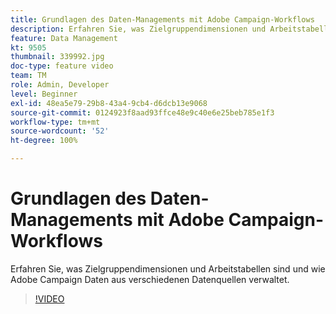 ```yaml
---
title: Grundlagen des Daten-Managements mit Adobe Campaign-Workflows
description: Erfahren Sie, was Zielgruppendimensionen und Arbeitstabellen sind und wie Adobe Campaign Daten aus verschiedenen Datenquellen verwaltet.
feature: Data Management
kt: 9505
thumbnail: 339992.jpg
doc-type: feature video
team: TM
role: Admin, Developer
level: Beginner
exl-id: 48ea5e79-29b8-43a4-9cb4-d6dcb13e9068
source-git-commit: 0124923f8aad93ffce48e9c40e6e25beb785e1f3
workflow-type: tm+mt
source-wordcount: '52'
ht-degree: 100%

---
```


# Grundlagen des Daten-Managements mit Adobe Campaign-Workflows

Erfahren Sie, was Zielgruppendimensionen und Arbeitstabellen sind und wie Adobe Campaign Daten aus verschiedenen Datenquellen verwaltet.

>[!VIDEO](https://video.tv.adobe.com/v/339992?quality=12)
